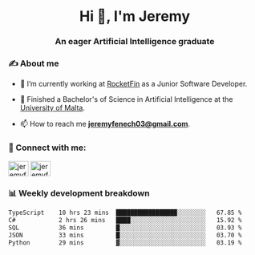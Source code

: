 <h1 align="center">Hi 👋, I'm Jeremy</h1>
<h3 align="center">An eager Artificial Intelligence graduate</h3>

<h3 align="left">✍ About me</h3>

- 🔭 I’m currently working at [RocketFin](https://rocketfin.co) as a Junior Software Developer.

- 🌱 Finished a Bachelor's of Science in Artificial Intelligence at the [University of Malta](https://www.linkedin.com/school/university-of-malta/).

- 📫 How to reach me **jeremyfenech03@gmail.com**.

<h3 align="left">🔗 Connect with me:</h3>
<p align="left">
<a href="https://linkedin.com/in/jeremyfenech" target="blank"><img align="center" src="https://raw.githubusercontent.com/rahuldkjain/github-profile-readme-generator/master/src/images/icons/Social/linked-in-alt.svg" alt="jeremyfenech" height="30" width="40" /></a>
<a href="https://www.leetcode.com/jeremyfen" target="blank"><img align="center" src="https://raw.githubusercontent.com/rahuldkjain/github-profile-readme-generator/master/src/images/icons/Social/leet-code.svg" alt="jeremyfen" height="30" width="40" /></a>
</p>


<h3 align="left">📊 Weekly development breakdown</h3>

<!--START_SECTION:waka-->

```txt
TypeScript    10 hrs 23 mins  █████████████████░░░░░░░░   67.85 %
C#            2 hrs 26 mins   ████░░░░░░░░░░░░░░░░░░░░░   15.92 %
SQL           36 mins         █░░░░░░░░░░░░░░░░░░░░░░░░   03.93 %
JSON          33 mins         █░░░░░░░░░░░░░░░░░░░░░░░░   03.70 %
Python        29 mins         ▓░░░░░░░░░░░░░░░░░░░░░░░░   03.19 %
```

<!--END_SECTION:waka-->
